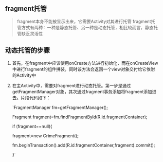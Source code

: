 ## fragment托管
> fragment本身不能被显示出来，它需要Activity对其进行托管
> fragment托管方式有两种：一种是静态托管、另一种是动态托管，相比较而言，静态托管缺乏灵活性

## 动态托管的步骤
1. 首先，在fragment中应该使用onCreate方法进行初始化，而在onCreateView中进行fragment的组件拼装，同时该方法会返回一个view对象交付给它依附的Activity中
2. 在主Activity中，需要对fragment进行动态托管。第一步是通过getFragmentManager对象，其次通过fragment事务添加将fragment添加进去。片段代码如下：

    
    `FragmentManager fm=getFragmentManager();

    Fragment fragment=fm.findFragmentById(R.id.fragmentContainer);

    if (fragment==null){

      fragment=new CrimeFragment();

      fm.beginTransaction().add(R.id.fragmentContainer,fragment).commit();

    }`
